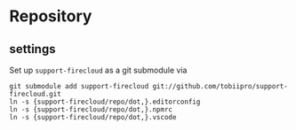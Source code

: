 # Repository

## settings

Set up `support-firecloud` as a git submodule via

```shell
git submodule add support-firecloud git://github.com/tobiipro/support-firecloud.git
ln -s {support-firecloud/repo/dot,}.editorconfig
ln -s {support-firecloud/repo/dot,}.npmrc
ln -s {support-firecloud/repo/dot,}.vscode
```

